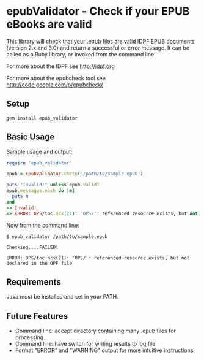 # epubValidator - Check if your EPUB eBooks are valid

This library will check that your .epub files are valid IDPF EPUB documents (version 2.x and 3.0) and return a successful or error message. It can be called as a Ruby library, or invoked from the command line.

For more about the IDPF see http://idpf.org

For more about the epubcheck tool see http://code.google.com/p/epubcheck/


## Setup

```
gem install epub_validator
```

## Basic Usage

Sample usage and output:

``` ruby
require 'epub_validator'

epub = EpubValidator.check('/path/to/sample.epub')

puts "Invalid!" unless epub.valid?
epub.messages.each do |m|
  puts m
end
=> Invalid!
=> ERROR: OPS/toc.ncx(21): 'OPS/': referenced resource exists, but not declared in the OPF file
```

Now from the command line:

``` terminal
$ epub_validator /path/to/sample.epub

Checking....FAILED!

ERROR: OPS/toc.ncx(21): 'OPS/': referenced resource exists, but not declared in the OPF file
```


## Requirements

Java must be installed and set in your PATH.

## Future Features

* Command line: accept directory containing many .epub files for processing.
* Command line: have switch for writing results to log file
* Format "ERROR" and "WARNING" output for more intuitive instructions.
